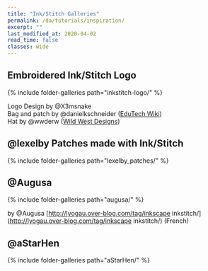```yaml
---
title: "Ink/Stitch Galleries"
permalink: /da/tutorials/inspiration/
excerpt: ""
last_modified_at: 2020-04-02
read_time: false
classes: wide
---
```

## Embroidered Ink/Stitch Logo

{% include folder-galleries path="inkstitch-logo/" %}

Logo Design by @X3msnake<br>
Bag and patch by @danielkschneider ([EduTech Wiki](https://edutechwiki.unige.ch/en/InkStitch))<br>
Hat by @wwderw ([Wild West Designs](https://www.youtube.com/channel/UCyMKE9BOi4sZQ9MUP91CfGA))

## @lexelby Patches made with Ink/Stitch ##

{% include folder-galleries path="lexelby_patches/" %}

## @Augusa

{% include folder-galleries path="augusa/" %}

by @Augusa [http://lyogau.over-blog.com/tag/inkscape inkstitch/](http://lyogau.over-blog.com/tag/inkscape inkstitch/) (French)

## @aStarHen

{% include folder-galleries path="aStarHen/" %}

